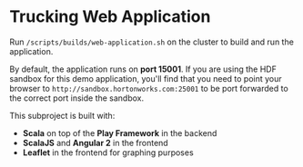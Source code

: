 # Trucking Web Application

Run `/scripts/builds/web-application.sh` on the cluster to build and run the application.

By default, the application runs on **port 15001**.  If you are using the HDF sandbox for this demo application, you'll find that you need to point your browser to `http://sandbox.hortonworks.com:25001` to be port forwarded to the correct port inside the sandbox.

This subproject is built with:
-   **Scala** on top of the **Play Framework** in the backend
-   **ScalaJS** and **Angular 2** in the frontend
-   **Leaflet** in the frontend for graphing purposes
